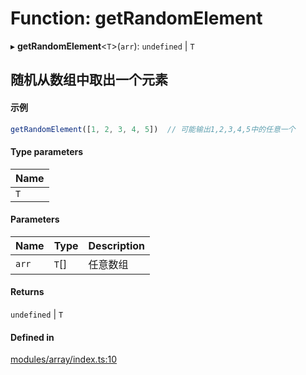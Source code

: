 # Function: getRandomElement

▸ **getRandomElement**<`T`\>(`arr`): `undefined` \| `T`

## 随机从数组中取出一个元素
 #### 示例
 ``` ts
getRandomElement([1, 2, 3, 4, 5])  // 可能输出1,2,3,4,5中的任意一个
```

#### Type parameters

| Name |
| :------ |
| `T` |

#### Parameters

| Name | Type | Description |
| :------ | :------ | :------ |
| `arr` | `T`[] | 任意数组 |

#### Returns

`undefined` \| `T`

#### Defined in

[modules/array/index.ts:10](https://github.com/loclink/tianjie/blob/d9251ce/src/modules/array/index.ts#L10)
